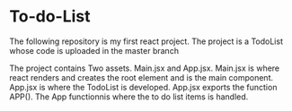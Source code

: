 # To-do-List
The following repository is my first react project. The project is  a TodoList whose code is uploaded in the master branch

The project contains Two assets. Main.jsx and App.jsx.
Main.jsx is where react renders and creates the root element and is the main component.
App.jsx is where the TodoList is developed.
App.jsx exports the function APP(). The App functionnis where the to do list items is  handled. 
